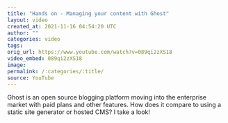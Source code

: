 ```yaml
---
title: "Hands on - Managing your content with Ghost"
layout: video
created_at: 2021-11-16 04:54:20 UTC
author: ""
categories: video
tags: 
orig_url: https://www.youtube.com/watch?v=089qi2zXS18
video_embed: 089qi2zXS18
image:
permalink: /:categories/:title/
source: YouTube
---
```

Ghost is an open source blogging platform moving into the enterprise market with paid plans and other features. How does it compare to using a static site generator or hosted CMS? I take a look!
